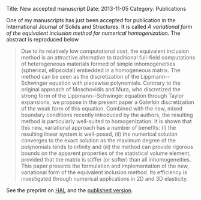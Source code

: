 Title: New accepted manuscript
Date: 2013-11-05
Category: Publications

One of my manuscripts has just been accepted for publication in the
International Journal of Solids and Structures. It is called *A
variational form of the equivalent inclusion method for numerical
homogenization*. The abstract is reproduced below

> Due to its relatively low computational cost, the equivalent inclusion
> method is an attractive alternative to traditional full-field
> computations of heterogeneous materials formed of simple
> inhomogeneities (spherical, ellipsoidal) embedded in a homogeneous
> matrix. The method can be seen as the discretization of the
> Lippmann--Schwinger equation with piecewise polynomials. Contrary to
> the original approach of Moschovidis and Mura, who discretized the
> strong form of the Lippmann--Schwinger equation through Taylor
> expansions, we propose in the present paper a Galerkin discretization
> of the weak form of this equation. Combined with the new, mixed
> boundary conditions recently introduced by the authors, the resulting
> method is particularly well-suited to homogenization. It is shown that
> this new, variational approach has a number of benefits: (i) the
> resulting linear system is well-posed, (ii) the numerical solution
> converges to the exact solution as the maximum degree of the
> polynomials tends to infinity and (iii) the method can provide
> rigorous bounds on the apparent properties of the statistical volume
> element, provided that the matrix is stiffer (or softer) than all
> inhomogeneities. This paper presents the formulation and
> implementation of the new, variational form of the equivalent
> inclusion method. Its efficiency is investigated through numerical
> applications in 2D and 3D elasticity.

See the preprint on
[HAL](http://hal-enpc.archives-ouvertes.fr/hal-00922779) and the
[published version](https://doi.org/10.1016/j.ijsolstr.2013.10.037).
